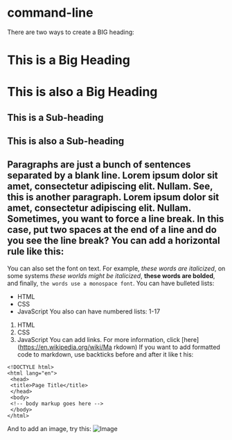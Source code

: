 # command-line
There are two ways to create a BIG heading:
# This is a Big Heading
This is also a Big Heading
==========================
## This is a Sub-heading
This is also a Sub-heading
--------------------------
Paragraphs are just a bunch of sentences separated
by a blank line. Lorem ipsum dolor sit amet, consectetur
adipiscing elit. Nullam.
See, this is another paragraph. Lorem ipsum dolor sit
amet, consectetur adipiscing elit. Nullam.
Sometimes, you want to force a line break. In this case,
put two spaces at the end of a line
and do you see the line break?
You can add a horizontal rule like this:
---
You can also set the font on text. For example,
_these words are italicized_,
on some systems *these worlds might be italicized*,
**these words are bolded**,
and finally, `the words use a monospace font`.
You can have bulleted lists:
 * HTML
 * CSS
 * JavaScript
You also can have numbered lists:
1-17
 1. HTML
 2. CSS
3. JavaScript
You can add links. For more information, click [here](https://en.wikipedia.org/wiki/Ma
rkdown)
If you want to add formatted code to markdown, use backticks before and after it like t
his:
```
<!DOCTYLE html>
<html lang="en">
 <head>
 <title>Page Title</title>
 </head>
 <body>
 <!-- body markup goes here -->
 </body>
</html>
```
And to add an image, try this:
![Image](images/readme-images/dana.jpg "icon")
